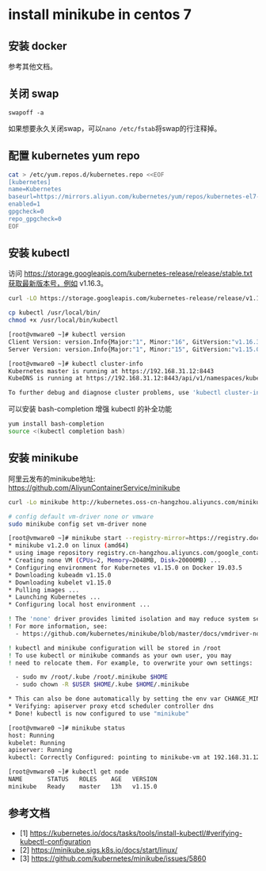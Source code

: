 # install minikube in centos 7

## 安装 docker

参考其他文档。

## 关闭 swap

```
swapoff -a
```

如果想要永久关闭swap，可以`nano /etc/fstab`将swap的行注释掉。

## 配置 kubernetes yum repo

```bash
cat > /etc/yum.repos.d/kubernetes.repo <<EOF 
[kubernetes] 
name=Kubernetes 
baseurl=https://mirrors.aliyun.com/kubernetes/yum/repos/kubernetes-el7-x86_64 
enabled=1 
gpgcheck=0 
repo_gpgcheck=0 
EOF
```

## 安装 kubectl

访问 https://storage.googleapis.com/kubernetes-release/release/stable.txt获取最新版本号，例如 v1.16.3。

```bash
curl -LO https://storage.googleapis.com/kubernetes-release/release/v1.16.3/bin/linux/amd64/kubectl

cp kubectl /usr/local/bin/
chmod +x /usr/local/bin/kubectl

[root@vmware0 ~]# kubectl version
Client Version: version.Info{Major:"1", Minor:"16", GitVersion:"v1.16.3", GitCommit:"b3cbbae08ec52a7fc73d334838e18d17e8512749", GitTreeState:"clean", BuildDate:"2019-11-13T11:23:11Z", GoVersion:"go1.12.12", Compiler:"gc", Platform:"linux/amd64"}
Server Version: version.Info{Major:"1", Minor:"15", GitVersion:"v1.15.0", GitCommit:"e8462b5b5dc2584fdcd18e6bcfe9f1e4d970a529", GitTreeState:"clean", BuildDate:"2019-06-19T16:32:14Z", GoVersion:"go1.12.5", Compiler:"gc", Platform:"linux/amd64"}

[root@vmware0 ~]# kubectl cluster-info
Kubernetes master is running at https://192.168.31.12:8443
KubeDNS is running at https://192.168.31.12:8443/api/v1/namespaces/kube-system/services/kube-dns:dns/proxy

To further debug and diagnose cluster problems, use 'kubectl cluster-info dump'
```

可以安装 bash-completion 增强 kubectl 的补全功能

```bash
yum install bash-completion
source <(kubectl completion bash)
```

## 安装 minikube

阿里云发布的minikube地址: https://github.com/AliyunContainerService/minikube

```bash
curl -Lo minikube http://kubernetes.oss-cn-hangzhou.aliyuncs.com/minikube/releases/v1.2.0/minikube-linux-amd64 && chmod +x minikube && sudo mv minikube /usr/local/bin/

# config default vm-driver none or vmware
sudo minikube config set vm-driver none

[root@vmware0 ~]# minikube start --registry-mirror=https://registry.docker-cn.com
* minikube v1.2.0 on linux (amd64)
* using image repository registry.cn-hangzhou.aliyuncs.com/google_containers
* Creating none VM (CPUs=2, Memory=2048MB, Disk=20000MB) ...
* Configuring environment for Kubernetes v1.15.0 on Docker 19.03.5
* Downloading kubeadm v1.15.0
* Downloading kubelet v1.15.0
* Pulling images ...
* Launching Kubernetes ... 
* Configuring local host environment ...

! The 'none' driver provides limited isolation and may reduce system security and reliability.
! For more information, see:
  - https://github.com/kubernetes/minikube/blob/master/docs/vmdriver-none.md

! kubectl and minikube configuration will be stored in /root
! To use kubectl or minikube commands as your own user, you may
! need to relocate them. For example, to overwrite your own settings:

  - sudo mv /root/.kube /root/.minikube $HOME
  - sudo chown -R $USER $HOME/.kube $HOME/.minikube

* This can also be done automatically by setting the env var CHANGE_MINIKUBE_NONE_USER=true
* Verifying: apiserver proxy etcd scheduler controller dns
* Done! kubectl is now configured to use "minikube"

[root@vmware0 ~]# minikube status
host: Running
kubelet: Running
apiserver: Running
kubectl: Correctly Configured: pointing to minikube-vm at 192.168.31.12

[root@vmware0 ~]# kubectl get node
NAME       STATUS   ROLES    AGE   VERSION
minikube   Ready    master   13h   v1.15.0
```

## 参考文档

- [1] https://kubernetes.io/docs/tasks/tools/install-kubectl/#verifying-kubectl-configuration 
- [2] https://minikube.sigs.k8s.io/docs/start/linux/ 
- [3] https://github.com/kubernetes/minikube/issues/5860 
